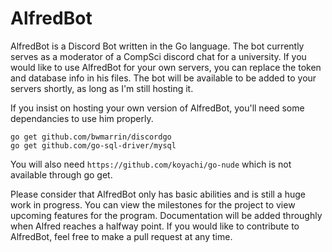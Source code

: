 # AlfredBot

AlfredBot is a Discord Bot written in the Go language. The bot currently serves as a moderator of a CompSci discord chat for a university. If you would like to use AlfredBot for your own servers, you can replace the token and database info in his files. The bot will be available to be added to your servers shortly, as long as I'm still hosting it.

If you insist on hosting your own version of AlfredBot, you'll need some dependancies to use him properly.
```
go get github.com/bwmarrin/discordgo
go get github.com/go-sql-driver/mysql
```

You will also need 
`https://github.com/koyachi/go-nude`
which is not available through go get.


Please consider that AlfredBot only has basic abilities and is still a huge work in progress. You can view the milestones for the project to view upcoming features for the program. Documentation will be added throughly when Alfred reaches a halfway point. If you would like to contribute to AlfredBot, feel free to make a pull request at any time.

